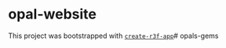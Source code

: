 # opal-website

This project was bootstrapped with [`create-r3f-app`](https://github.com/utsuboco/create-r3f-app)#   o p a l s - g e m s  
 